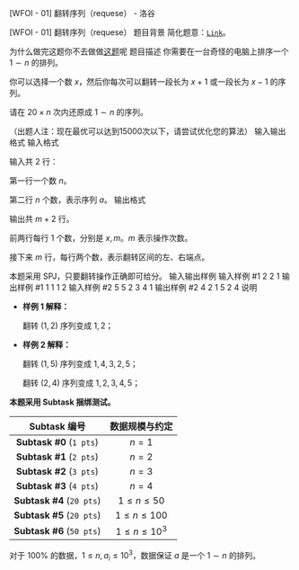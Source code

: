 



[WFOI - 01] 翻转序列（requese） - 洛谷














[WFOI - 01] 翻转序列（requese）
题目背景
简化题意：[$\texttt{Link}$](https://www.luogu.com.cn/paste/kmmn8pyd)。

为什么做完这题你不去做做[这题](https://www.luogu.com.cn/problem/P8223)呢
题目描述
你需要在一台奇怪的电脑上排序一个 $1\sim n$ 的排列。

你可以选择一个数 $x$，然后你每次可以翻转一段长为 $x+1$ 或一段长为 $x-1$ 的序列。

请在 $20\times n$ 次内还原成 $1\sim n$ 的序列。

（出题人注：现在最优可以达到15000次以下，请尝试优化您的算法）
输入输出格式
输入格式

输入共 $2$ 行：

第一行一个数 $n$。

第二行 $n$ 个数，表示序列 $a$。
输出格式

输出共 $m + 2$ 行。

前两行每行 $1$ 个数，分别是 $x,m$。$m$ 表示操作次数。

接下来 $m$ 行，每行两个数，表示翻转区间的左、右端点。

本题采用 $\text{SPJ}$，只要翻转操作正确即可给分。
输入输出样例
输入样例 #1
2
2 1
输出样例 #1
1
1
1 2
输入样例 #2
5
5 2 3 4 1
输出样例 #2
4
2
1 5
2 4
说明
- **样例 $1$ 解释：**
	
    翻转 $(1,2)$ 序列变成 $1,2$；
    
- **样例 $2$ 解释：** 

    翻转 $(1,5)$ 序列变成 $1,4,3,2,5$；

	翻转 $(2,4)$ 序列变成 $1,2,3,4,5$；
    
**本题采用 Subtask 捆绑测试。**

Subtask 编号 | 数据规模与约定
:-: | :-:
**Subtask #0** ($\texttt{1 pts}$) | $n=1$
**Subtask #1** ($\texttt{2 pts}$) | $n=2$
**Subtask #2** ($\texttt{3 pts}$) | $n=3$
**Subtask #3** ($\texttt{4 pts}$) | $n=4$
**Subtask #4** ($\texttt{20 pts}$) | $1\le n\le 50$
**Subtask #5** ($\texttt{20 pts}$) | $1\le n\le 100$
**Subtask #6** ($\texttt{50 pts}$) | $1\le n\le 10^3$

对于 $100\%$  的数据，$1\le n,a_i\le 10^3$，数据保证 $a$ 是一个 $1\sim n$ 的排列。






